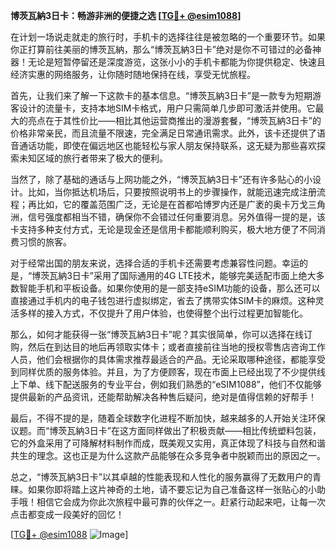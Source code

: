 **博茨瓦納3日卡：畅游非洲的便捷之选 [[TG💪+ @esim1088](https://t.me/s/esim1088)]**

在计划一场说走就走的旅行时，手机卡的选择往往是被忽略的一个重要环节。如果你正打算前往美丽的博茨瓦納，那么“博茨瓦納3日卡”绝对是你不可错过的必备神器！无论是短暂停留还是深度游览，这张小小的手机卡都能为你提供稳定、快速且经济实惠的网络服务，让你随时随地保持在线，享受无忧旅程。

首先，让我们来了解一下这款卡的基本信息。“博茨瓦納3日卡”是一款专为短期游客设计的流量卡，支持本地SIM卡格式，用户只需简单几步即可激活并使用。它最大的亮点在于其性价比——相比其他运营商推出的漫游套餐，“博茨瓦納3日卡”的价格非常亲民，而且流量不限速，完全满足日常通讯需求。此外，该卡还提供了语音通话功能，即使在偏远地区也能轻松与家人朋友保持联系，这无疑为那些喜欢探索未知区域的旅行者带来了极大的便利。

当然了，除了基础的通话与上网功能之外，“博茨瓦納3日卡”还有许多贴心的小设计。比如，当你抵达机场后，只要按照说明书上的步骤操作，就能迅速完成注册流程；再比如，它的覆盖范围广泛，无论是在首都哈博罗内还是广袤的奥卡万戈三角洲，信号强度都相当不错，确保你不会错过任何重要消息。另外值得一提的是，该卡支持多种支付方式，无论是现金还是信用卡都能顺利购买，极大地方便了不同消费习惯的旅客。

对于经常出国的朋友来说，选择合适的手机卡还需要考虑兼容性问题。幸运的是，“博茨瓦納3日卡”采用了国际通用的4G LTE技术，能够完美适配市面上绝大多数智能手机和平板设备。如果你使用的是一部支持eSIM功能的设备，那么还可以直接通过手机内的电子钱包进行虚拟绑定，省去了携带实体SIM卡的麻烦。这种灵活多样的接入方式，不仅提升了用户体验，也使得整个出行过程更加智能化。

那么，如何才能获得一张“博茨瓦納3日卡”呢？其实很简单，你可以选择在线订购，然后在到达目的地后再领取实体卡；或者直接前往当地的授权零售店咨询工作人员，他们会根据你的具体需求推荐最适合的产品。无论采取哪种途径，都能享受到同样优质的服务体验。并且，为了方便顾客，现在市面上已经出现了不少提供线上下单、线下配送服务的专业平台，例如我们熟悉的“eSIM1088”，他们不仅能够提供最新的产品资讯，还能帮助解决各种售后疑问，绝对是值得信赖的好帮手！

最后，不得不提的是，随着全球数字化进程不断加快，越来越多的人开始关注环保议题。而“博茨瓦納3日卡”在这方面同样做出了积极贡献——相比传统塑料包装，它的外盒采用了可降解材料制作而成，既美观又实用，真正体现了科技与自然和谐共生的理念。这也正是为什么这款产品能够在众多竞争者中脱颖而出的原因之一。

总之，“博茨瓦納3日卡”以其卓越的性能表现和人性化的服务赢得了无数用户的青睐。如果你即将踏上这片神奇的土地，请不要忘记为自己准备这样一张贴心的小助手哦！相信它会成为你此次旅程中最可靠的伙伴之一。赶紧行动起来吧，让每一次点击都变成一段美好的回忆！

[[TG💪+ @esim1088](https://t.me/s/esim1088) ![Image](https://i.postimg.cc/4NQfJmqS/Snipaste-2025-05-13-00-14-12.png)]